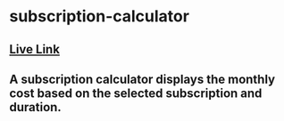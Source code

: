 # subscription-calculator
## [Live Link](https://mitalishah.github.io/subscription-calculator/)
## A subscription calculator displays the monthly cost based on the selected subscription and duration.

